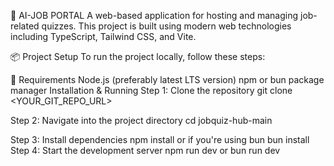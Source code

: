 🎯 AI-JOB PORTAL
A web-based application for hosting and managing job-related quizzes. This project is built using modern web technologies including TypeScript, Tailwind CSS, and Vite.

📦 Project Setup
To run the project locally, follow these steps:

🔧 Requirements
Node.js (preferably latest LTS version)
npm or bun package manager
Installation & Running
Step 1: Clone the repository
git clone <YOUR_GIT_REPO_URL>

Step 2: Navigate into the project directory
cd jobquiz-hub-main

Step 3: Install dependencies
npm install
or if you're using bun
bun install
 Step 4: Start the development server
npm run dev
 or
bun run dev
